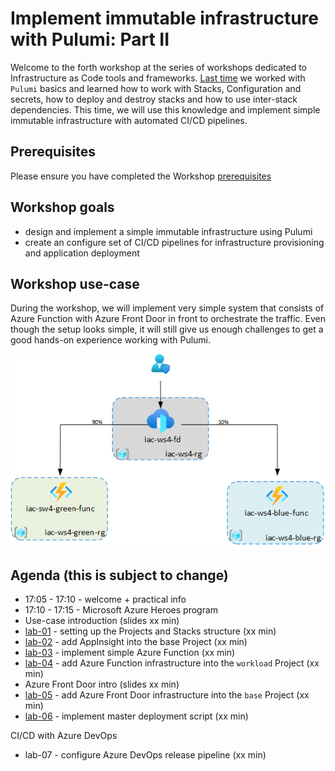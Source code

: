 # Implement immutable infrastructure with Pulumi: Part II

Welcome to the forth workshop at the series of workshops dedicated to Infrastructure as Code tools and frameworks. 
[Last time](https://github.com/evgenyb/iac-meetup/tree/master/workshops/03-implement-immutable-infrastructure-on-azure-with-pulumi) we worked with `Pulumi` basics and learned how to work with Stacks, Configuration and secrets, how to deploy and destroy stacks and how to use inter-stack dependencies. 
This time, we will use this knowledge and implement simple immutable infrastructure with automated CI/CD pipelines.

## Prerequisites

Please ensure you have completed the Workshop [prerequisites](prerequisites.md)

## Workshop goals

* design and implement a simple immutable infrastructure using Pulumi
* create an configure set of CI/CD pipelines for infrastructure provisioning and application deployment

## Workshop use-case

During the workshop, we will implement very simple system that consists of Azure Function with Azure Front Door in front to orchestrate the traffic. Even though the setup looks simple, it will still give us enough challenges to get a good hands-on experience working with Pulumi.

![logo](images/ws-logo.png)

## Agenda (this is subject to change)

* 17:05 - 17:10 - welcome + practical info
* 17:10 - 17:15 - Microsoft Azure Heroes program
* Use-case introduction (slides xx min)
* [lab-01](labs/lab-01/readme.md) - setting up the Projects and Stacks structure (xx min)
* [lab-02](labs/lab-02/readme.md) - add AppInsight into the base Project (xx min)
* [lab-03](labs/lab-03/readme.md) - implement simple Azure Function (xx min)
* [lab-04](labs/lab-04/readme.md) - add Azure Function infrastructure into the `workload` Project (xx min)
* Azure Front Door intro (slides xx min)
* [lab-05](labs/lab-05/readme.md) - add Azure Front Door infrastructure into the `base` Project (xx min)
* [lab-06](labs/lab-06/readme.md) - implement master deployment script (xx min)

CI/CD with Azure DevOps

* lab-07 - configure Azure DevOps release pipeline (xx min)
